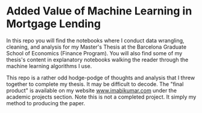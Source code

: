 # Added Value of Machine Learning in Mortgage Lending
In this repo you will find the notebooks where I conduct data wrangling, cleaning, and analysis for my Master's Thesis at the Barcelona Graduate School of Economics (Finance Program). You will also find some of my thesis's content in explanatory notebooks walking the reader through the machine learning algorithms I use.

This repo is a rather odd hodge-podge of thoughts and analysis that I threw together to complete my thesis. It may be difficult to decode. The "final product" is available on my website www.imabikumar.com under the academic projects section. Note this is not a completed project. It simply my method to producing the paper.
